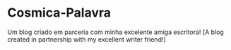 # Cosmica-Palavra
Um blog criado em parceria com minha excelente amiga escritora! [A blog created in partnership with my excellent writer friend!]
